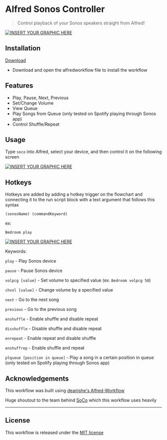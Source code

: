 # Alfred Sonos Controller

> Control playback of your Sonos speakers straight from Alfred!

[![INSERT YOUR GRAPHIC HERE](https://i.imgur.com/wi4oZ5z.jpg)]()

## Installation

<a href="https://github.com/karimkaylani/alfred-sonoscontroller/releases/latest/download/sonoscontroller.alfredworkflow" target="_blank">Download</a>

- Download and open the alfredworkflow file to install the workflow

## Features 

- Play, Pause, Next, Previous
- Set/Change Volume
- View Queue
- Play Songs from Queue (only tested on Spotify playing through Sonos app)
- Control Shuffle/Repeat

## Usage

Type <code>soco</code> into Alfred, select your device, and then control it on the following screen

[![INSERT YOUR GRAPHIC HERE](http://g.recordit.co/8Ra9jgv2ea.gif)]()


## Hotkeys

Hotkeys are added by adding a hotkey trigger on the flowchart and connecting it to the run script block with a text argument that follows this syntax

<code>(sonosName) (commandKeyword)</code>

ex:

<code>Bedroom play</code>

[![INSERT YOUR GRAPHIC HERE](https://i.imgur.com/SWHlSyB.jpg)]()

 Keywords:

<code>play</code> - Play Sonos device

<code>pause</code> - Pause Sonos device

<code>volpcg [value]</code> - Set volume to specified value (ex. <code>Bedroom volpcg 50</code>)

<code>chvol [value]</code> - Change volume by a specified value

<code>next</code> - Go to the next song

<code>previous</code> - Go to the previous song

<code>enshuffle</code> - Enable shuffle and disable repeat

<code>disshuffle</code> - Disable shuffle and disable repeat

<code>enrepeat</code> - Enable repeat and disable shuffle

<code>enshuffrep</code> - Enable shuffle and repeat

<code>plqueue [position in queue]</code> - Play a song in a certain position in queue (only tested on Spotify playing through Sonos app)

## Acknowledgements

This workflow was built using [deanishe's Alfred-Workflow](http://www.deanishe.net/alfred-workflow/)

Huge shoutout to the team behind [SoCo](http://python-soco.com/) which this workflow uses heavily

---

## License
This workflow is released under the [MIT license](http://opensource.org/licenses/mit-license.php)
